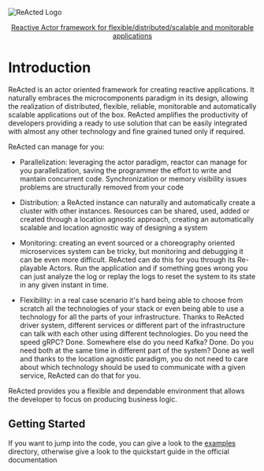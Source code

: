 ![ReActed Logo](https://github.com/wireknight/reacted/blob/master/doc/artwork/logo.png)

<p align="center">
<a href="https://www.reacted.io">Reactive Actor framework for flexible/distributed/scalable and monitorable applications</a>
</p>

# Introduction
 ReActed is an actor oriented framework for creating reactive applications. It naturally embraces the microcomponents
 paradigm in its design, allowing the realization of distributed, flexible, reliable, monitorable and automatically scalable
 applications out of the box. ReActed amplifies the productivity of developers providing a ready to use solution that can be
 easily integrated with almost any other technology and fine grained tuned only if required.
 
 ReActed can manage for you:
 
 - Parallelization: leveraging the actor paradigm, reactor can manage for you parallelization, saving the programmer the
 effort to write and mantain concurrent code. Synchronization or memory visibility issues problems are structurally removed
 from your code
 
 - Distribution: a ReActed instance can naturally and automatically create a cluster with other instances. Resources can
 be shared, used, added or created through a location agnostic approach, creating an automatically scalable and location
 agnostic way of designing a system
 
 - Monitoring: creating an event sourced or a choreography oriented microservices system can be tricky,
  but monitoring and debugging it can be even more difficult. ReActed can do this for you through its Re-playable Actors. 
  Run the application and if something goes wrong you can just analyze the log or replay the logs to reset the system
  to its state in any given instant in time.
  
 - Flexibility: in a real case scenario it's hard being able to choose from scratch all the technologies of your stack
 or even being able to use a technology for all the parts of your infrastructure. Thanks to ReActed driver system,
 different services or different part of the infrastructure can talk with each other using different technologies.
 Do you need the speed gRPC? Done. Somewhere else do you need Kafka? Done. Do you need both at the same time in different
 part of the system? Done as well and thanks to the location agnostic paradigm, you do not need to care about which 
 technology should be used to communicate with a given service, ReActed can do that for you.  
  
ReActed provides you a flexible and dependable environment that allows the developer to focus on producing business logic.

## Getting Started

If you want to jump into the code, you can give a look to the [examples](https://github.com/wireknight/reacted/tree/master/examples) directory, otherwise give a look to the quickstart guide in the official documentation

